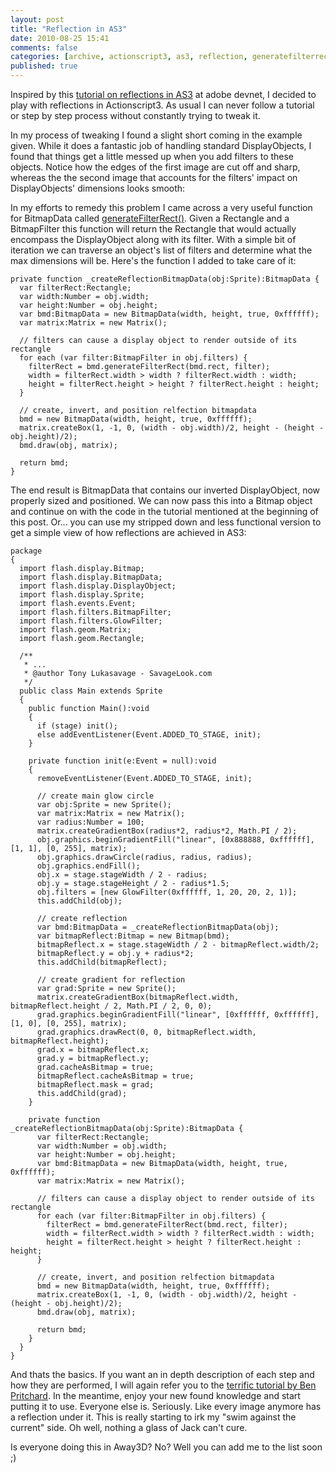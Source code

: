```yaml
---
layout: post
title: "Reflection in AS3"
date: 2010-08-25 15:41
comments: false
categories: [archive, actionscript3, as3, reflection, generatefilterrect]
published: true
---
```


Inspired by this <a href="http://www.adobe.com/devnet/flash/articles/reflect_class_as3.html" target="_blank">tutorial on reflections in AS3</a> at adobe devnet, I decided to play with reflections in Actionscript3.  As usual I can never follow a tutorial or step by step process without constantly trying to tweak it.

In my process of tweaking I found a slight short coming in the example given.  While it does a fantastic job of handling standard DisplayObjects, I found that things get a little messed up when you add filters to these objects.  Notice how the edges of the first image are cut off and sharp, whereas the the second image that accounts for the filters' impact on DisplayObjects' dimensions looks smooth:
<div style="margin-left: auto; margin-right: auto; width: 450px;">

</div>
In my efforts to remedy this problem I came across a very useful function for BitmapData called <a href="http://www.adobe.com/livedocs/flash/9.0/ActionScriptLangRefV3/flash/display/BitmapData.html#generateFilterRect()" target="_blank">generateFilterRect()</a>.  Given a Rectangle and a BitmapFilter this function will return the Rectangle that would actually encompass the DisplayObject along with its filter.  With a simple bit of iteration we can traverse an object's list of filters and determine what the max dimensions will be.  Here's the function I added to take care of it:

``` as3
private function _createReflectionBitmapData(obj:Sprite):BitmapData {
  var filterRect:Rectangle;
  var width:Number = obj.width;
  var height:Number = obj.height;
  var bmd:BitmapData = new BitmapData(width, height, true, 0xffffff);
  var matrix:Matrix = new Matrix();

  // filters can cause a display object to render outside of its rectangle
  for each (var filter:BitmapFilter in obj.filters) {
    filterRect = bmd.generateFilterRect(bmd.rect, filter);
    width = filterRect.width > width ? filterRect.width : width;
    height = filterRect.height > height ? filterRect.height : height;
  }

  // create, invert, and position relfection bitmapdata
  bmd = new BitmapData(width, height, true, 0xffffff);
  matrix.createBox(1, -1, 0, (width - obj.width)/2, height - (height - obj.height)/2);
  bmd.draw(obj, matrix);

  return bmd;
}
```

The end result is BitmapData that contains our inverted DisplayObject, now properly sized and positioned.  We can now pass this into a Bitmap object and continue on with the code in the tutorial mentioned at the beginning of this post.  Or... you can use my stripped down and less functional version to get a simple view of how reflections are achieved in AS3:

``` as3
package
{
  import flash.display.Bitmap;
  import flash.display.BitmapData;
  import flash.display.DisplayObject;
  import flash.display.Sprite;
  import flash.events.Event;
  import flash.filters.BitmapFilter;
  import flash.filters.GlowFilter;
  import flash.geom.Matrix;
  import flash.geom.Rectangle;

  /**
   * ...
   * @author Tony Lukasavage - SavageLook.com
   */
  public class Main extends Sprite
  {
    public function Main():void
    {
      if (stage) init();
      else addEventListener(Event.ADDED_TO_STAGE, init);
    }

    private function init(e:Event = null):void
    {
      removeEventListener(Event.ADDED_TO_STAGE, init);

      // create main glow circle
      var obj:Sprite = new Sprite();
      var matrix:Matrix = new Matrix();
      var radius:Number = 100;
      matrix.createGradientBox(radius*2, radius*2, Math.PI / 2);
      obj.graphics.beginGradientFill("linear", [0x888888, 0xffffff], [1, 1], [0, 255], matrix);
      obj.graphics.drawCircle(radius, radius, radius);
      obj.graphics.endFill();
      obj.x = stage.stageWidth / 2 - radius;
      obj.y = stage.stageHeight / 2 - radius*1.5;
      obj.filters = [new GlowFilter(0xffffff, 1, 20, 20, 2, 1)];
      this.addChild(obj);

      // create reflection
      var bmd:BitmapData = _createReflectionBitmapData(obj);
      var bitmapReflect:Bitmap = new Bitmap(bmd);
      bitmapReflect.x = stage.stageWidth / 2 - bitmapReflect.width/2;
      bitmapReflect.y = obj.y + radius*2;
      this.addChild(bitmapReflect);

      // create gradient for reflection
      var grad:Sprite = new Sprite();
      matrix.createGradientBox(bitmapReflect.width, bitmapReflect.height / 2, Math.PI / 2, 0, 0);
      grad.graphics.beginGradientFill("linear", [0xffffff, 0xffffff], [1, 0], [0, 255], matrix);
      grad.graphics.drawRect(0, 0, bitmapReflect.width, bitmapReflect.height);
      grad.x = bitmapReflect.x;
      grad.y = bitmapReflect.y;
      grad.cacheAsBitmap = true;
      bitmapReflect.cacheAsBitmap = true;
      bitmapReflect.mask = grad;
      this.addChild(grad);
    }

    private function _createReflectionBitmapData(obj:Sprite):BitmapData {
      var filterRect:Rectangle;
      var width:Number = obj.width;
      var height:Number = obj.height;
      var bmd:BitmapData = new BitmapData(width, height, true, 0xffffff);
      var matrix:Matrix = new Matrix();

      // filters can cause a display object to render outside of its rectangle
      for each (var filter:BitmapFilter in obj.filters) {
        filterRect = bmd.generateFilterRect(bmd.rect, filter);
        width = filterRect.width > width ? filterRect.width : width;
        height = filterRect.height > height ? filterRect.height : height;
      }

      // create, invert, and position relfection bitmapdata
      bmd = new BitmapData(width, height, true, 0xffffff);
      matrix.createBox(1, -1, 0, (width - obj.width)/2, height - (height - obj.height)/2);
      bmd.draw(obj, matrix);

      return bmd;
    }
  }
}
```

And thats the basics.  If you want an in depth description of each step and how they are performed, I will again refer you to the <a href="http://www.adobe.com/devnet/flash/articles/reflect_class_as3.html" target="_blank">terrific tutorial by Ben Pritchard</a>.  In the meantime, enjoy your new found knowledge and start putting it to use.  Everyone else is.  Seriously.  Like every image anymore has a reflection under it.  This is really starting to irk my "swim against the current" side.  Oh well, nothing a glass of Jack can't cure.

Is everyone doing this in Away3D?  No?  Well you can add me to the list soon ;)